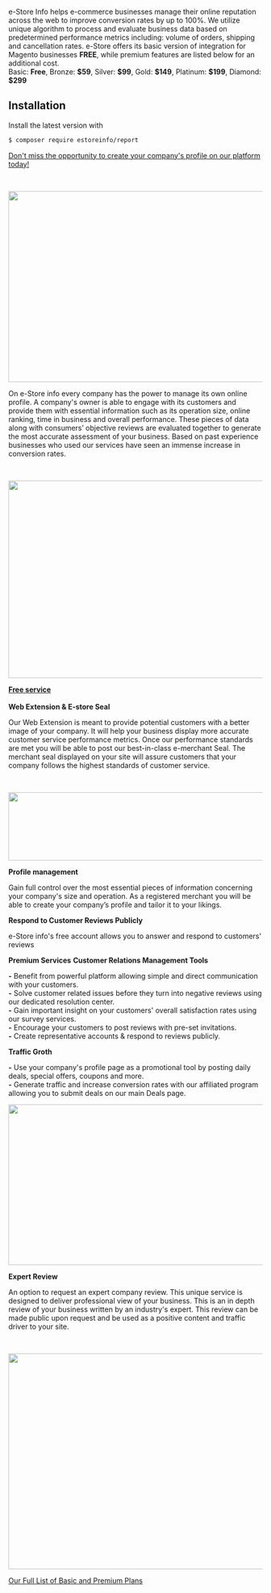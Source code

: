 <div>
<p>e-Store Info helps e-commerce businesses manage their online reputation across the web to improve conversion rates by up to 100%. We utilize unique algorithm to process and evaluate business data based on predetermined performance metrics including: volume of orders, shipping and cancellation rates. e-Store offers its basic version of integration for Magento businesses <b>FREE</b>, while premium features are listed below for an additional cost. <br /> Basic: <b>Free</b>, Bronze: <b>$59</b>, Silver: <b>$99</b>, Gold: <b>$149</b>, Platinum: <b>$199</b>, Diamond: <b>$299</b> </p>

## Installation

Install the latest version with

```bash
$ composer require estoreinfo/report
```

<p><a href="http://estoreinfo.com/pricing">Don't miss the opportunity to create your company's profile on our platform today!</a></p><br />
<p><img src="http://estoreinfo.com/img/ss/estore-1.png" alt="" width="699" height="378" /></p>
<p>On e-Store info every company has the power to manage its own online profile. A company's owner is able to engage with its customers and provide them with essential information such as its operation size, online ranking, time in business and overall performance. These pieces of data along with consumers’ objective reviews are evaluated together to generate the most accurate assessment of your business. Based on past experience businesses who used our services have seen an immense increase in conversion rates.</p><br />
<p><img src="http://estoreinfo.com/img/ss/estore-2.png" alt="" width="575" height="391" /></p>
<b><u>Free service</u></b><br /><br />
<b>Web Extension & E-store Seal</b><br />
<p>Our Web Extension is meant to provide potential customers with a better image of your company. It will help your business display more accurate customer service performance metrics. Once our performance standards are met you will be able to post our best-in-class e-merchant Seal. The merchant seal displayed on your site will assure customers that your company follows the highest standards of customer service. </p><br />
<p><img src="http://estoreinfo.com/img/ss/estore-3.png" alt="" width="677" height="135" /></p>
<b>Profile management</b>
 <p>Gain full control over the most essential pieces of information concerning your company's size and operation. As a registered merchant you will be able to create your company’s profile and tailor it to your likings.</p>
 <b>Respond to Customer Reviews Publicly</b>
 <p>e-Store info's free account allows you to answer and respond to customers' reviews</p>
 <b>Premium Services</b>
 <b>Customer Relations Management Tools</b>
 <p><b>-</b> Benefit from powerful platform allowing simple and direct communication with your customers.
 	<br /><b>-</b> Solve customer related issues before they turn into negative reviews using our dedicated resolution center.
 	<br /><b>-</b> Gain important insight on your customers' overall satisfaction rates using our survey services.
 	<br /><b>-</b> Encourage your customers to post reviews with pre-set invitations.
 	<br /><b>-</b> Create representative accounts & respond to reviews publicly.
 	</p>
 <b>Traffic Groth</b>
 <p><b>-</b> Use your company's profile page as a promotional tool by posting daily deals, special offers, coupons and more.
 	<br /><b>-</b> Generate traffic and increase conversion rates with our affiliated program allowing you to submit deals on our main Deals page.
 </p>
 <p><img src="http://estoreinfo.com/img/ss/estore-4.png" alt="" width="678" height="318" /></p>
 <b>Expert Review</b>
 <p>An option to request an expert company review. This unique service is designed to deliver professional view of your business. This is an in depth review of your business written by an industry's expert. This review can be made public upon request and be used as a positive content and traffic driver to your site.</p> <br />
 <p><img src="http://estoreinfo.com/img/ss/estore-5.png" alt="" width="678" height="427" /></p>
 <p><a href="http://estoreinfo.com/pricing">Our Full List of Basic and Premium Plans</a></p>
 <p></p>
</div>
